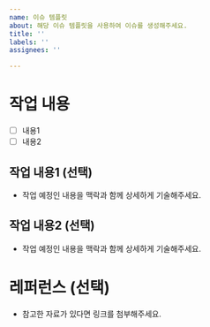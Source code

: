```yaml
---
name: 이슈 템플릿
about: 해당 이슈 템플릿을 사용하여 이슈를 생성해주세요.
title: ''
labels: ''
assignees: ''

---
```


# 작업 내용
- [ ] 내용1
- [ ] 내용2

## 작업 내용1 (선택)
- 작업 예정인 내용을 맥락과 함께 상세하게 기술해주세요.

## 작업 내용2 (선택)
- 작업 예정인 내용을 맥락과 함께 상세하게 기술해주세요.

# 레퍼런스 (선택)
- 참고한 자료가 있다면 링크를 첨부해주세요.

